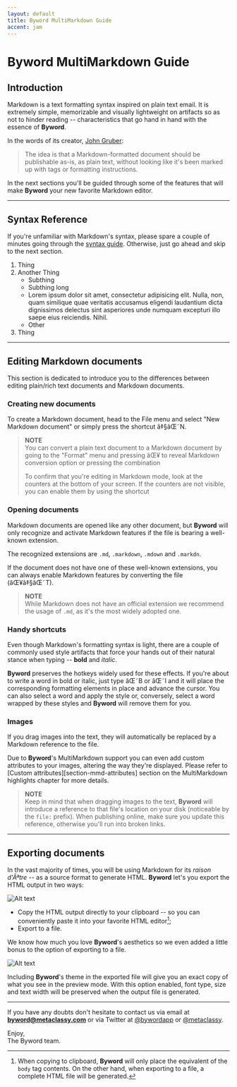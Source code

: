 ```yaml
---
layout: default
title: Byword MultiMarkdown Guide  
accent: jam
---
```

  
# Byword MultiMarkdown Guide

## Introduction

Markdown is a text formatting syntax inspired on plain text email. It is extremely simple, memorizable and visually lightweight on artifacts so as not to hinder reading -- characteristics that go hand in hand with the essence of **Byword**.

In the words of its creator, [John Gruber][link-gruber]:
> The idea is that a Markdown-formatted document should be publishable as-is, as plain text, without looking like it's been marked up with tags or formatting instructions.

[link-gruber]: http://daringfireball.net/

In the next sections you'll be guided through some of the features that will make **Byword** your new favorite Markdown editor. 

---

## Syntax Reference

If you're unfamiliar with Markdown's syntax, please spare a couple of minutes going through the [syntax guide][link-syntax]. Otherwise, just go ahead and skip to the next section.

1. Thing
2. Another Thing
    * Subthing
    * Subthing long
    * Lorem ipsum dolor sit amet, consectetur adipisicing elit. Nulla, non, quam similique quae veritatis accusamus eligendi laudantium dicta dignissimos delectus sint asperiores unde numquam excepturi illo saepe eius reiciendis. Nihil.
    * Other
3. Thing

[link-syntax]: syntax.html "Markdown syntax guide"

--- 

## Editing Markdown documents

This section is dedicated to introduce you to the differences between editing plain/rich text documents and Markdown documents.

### Creating new documents

To create a Markdown document, head to the File menu and select "New Markdown document" or simply press the shortcut â‡§âŒ˜N.

> **NOTE**  
> You can convert a plain text document to a Markdown document by going to the "Format" menu and pressing âŒ¥ to reveal Markdown conversion option or pressing the combination
>
> To confirm that you're editing in Markdown mode, look at the counters at the bottom of your screen. If the counters are not visible, you can enable them by using the shortcut

### Opening documents

Markdown documents are opened like any other document, but **Byword** will only recognize and activate Markdown features if the file is bearing a well-known extension.

The recognized extensions are `.md`, `.markdown`, `.mdown` and `.markdn`.

If the document does not have one of these well-known extensions, you can always enable Markdown features by converting the file (âŒ¥â‡§âŒ˜T).

> **NOTE**  
> While Markdown does not have an official extension we recommend the usage of `.md`, as it's the most widely adopted one.

### Handy shortcuts

Even though Markdown's formatting syntax is light, there are a couple of commonly used style artifacts that force your hands out of their natural stance when typing -- **bold** and *italic*.

**Byword** preserves the hotkeys widely used for these effects. If you're about to write a word in bold or italic, just type âŒ˜B or âŒ˜I and it will place the corresponding formatting elements in place and advance the cursor. You can also select a word and apply the style or, conversely, select a word wrapped by these styles and **Byword** will remove them for you.

### Images

If you drag images into the text, they will automatically be replaced by a Markdown reference to the file.

Due to **Byword**'s MultiMarkdown support you can even add custom attributes to your images, altering the way they're displayed. Please refer to [Custom attributes][section-mmd-attributes] section on the MultiMarkdown highlights chapter for more details.

> **NOTE**  
> Keep in mind that when dragging images to the text, **Byword** will introduce a reference to that file's location on your disk (noticeable by the `file:` prefix).
> When publishing online, make sure you update this reference, otherwise you'll run into broken links.

---

## Exporting documents

In the vast majority of times, you will be using Markdown for its *raison d'Ãªtre* -- as a source format to generate HTML. **Byword** let's you export the HTML output in two ways:

![Alt text](http://farm8.staticflickr.com/7141/6796099195_c8152901b4_b.jpg "Optional title")

* Copy the HTML output directly to your clipboard -- so you can conveniently paste it into your favorite HTML editor[^fn-export];
* Export to a file.

[^fn-export]: When copying to clipboard, **Byword** will only place the equivalent of the `body` tag contents. On the other hand, when exporting to a file, a complete HTML file will be generated.

We know how much you love **Byword**'s aesthetics so we even added a little bonus to the option of exporting to a file.

![Alt text](http://farm8.staticflickr.com/7141/6796099195_c8152901b4_b.jpg "Optional title")

Including **Byword**'s theme in the exported file will give you an exact copy of what you see in the preview mode. With this option enabled, font type, size and text width will be preserved when the output file is generated.

---

[link-source]: guide.md "User guide MultiMarkdown source"

If you have any doubts don't hesitate to contact us via email at **byword@metaclassy.com** or via Twitter at [@bywordapp][link-twitter_bywordapp] or [@metaclassy][link-twitter_metaclassy].

[link-twitter_bywordapp]: http://twitter.com/bywordapp "Byword on Twitter"
[link-twitter_metaclassy]: http://twitter.com/metaclassy "Metaclassy on Twitter"

Enjoy,  
The Byword team.